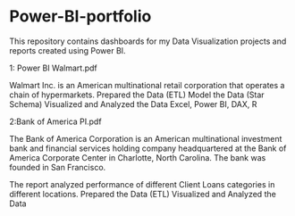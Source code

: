 # Power-BI-portfolio
This repository contains dashboards  for my Data Visualization projects and reports created using Power BI.

1: Power BI Walmart.pdf

Walmart Inc. is an American multinational retail corporation that operates a chain of hypermarkets.
Prepared the Data (ETL)
Model the Data (Star Schema)
Visualized and Analyzed the Data
Excel, Power BI, DAX, R

2:Bank of America PI.pdf

The Bank of America Corporation is an American multinational investment bank and financial services holding company headquartered at the Bank of America Corporate Center in Charlotte, North Carolina. The bank was founded in San Francisco.

The report analyzed performance of different Client Loans categories in different locations.
Prepared the Data (ETL)
Visualized and Analyzed the Data
